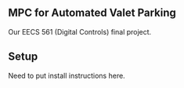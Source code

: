 ## MPC for Automated Valet Parking
Our EECS 561 (Digital Controls) final project.

## Setup
Need to put install instructions here.
